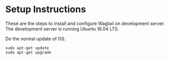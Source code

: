 # Setup Instructions
These are the steps to install and configure Wagtail on development server.
The development server is running Ubuntu 16.04 LTS.

Do the normal update of OS.
```
sudo apt-get update
sudo apt-get upgrade
```
